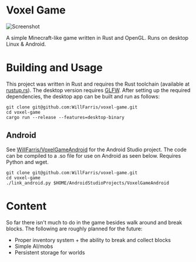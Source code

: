 # Voxel Game
![Screenshot](https://user-images.githubusercontent.com/9190155/187536563-14793048-66b4-4bc6-b040-4403f08ec179.png)

A simple Minecraft-like game written in Rust and OpenGL. Runs on desktop Linux & Android.

# Building and Usage

This project was written in Rust and requires the Rust toolchain (available at [rustup.rs](https://rustup.rs/)). The desktop version requires [GLFW](https://www.glfw.org/). After setting up the required dependencies, the desktop app can be built and run as follows:

```
git clone git@github.com:WillFarris/voxel-game.git
cd voxel-game
cargo run --release --features=desktop-binary
```

## Android
See [WillFarris/VoxelGameAndroid](https://github.com/WillFarris/VoxelGameAndroid) for the Android Studio project. The code can be compiled to a .so file for use on Android as seen below. Requires Python and wget.
```
git clone git@github.com:WillFarris/voxel-game.git
cd voxel-game
./link_android.py $HOME/AndroidStudioProjects/VoxelGameAndroid
```

# Content

So far there isn't much to do in the game besides walk around and break blocks. The following are roughly planned for the future:
* Proper inventory system + the ability to break and collect blocks
* Simple AI/mobs
* Persistent storage for worlds
